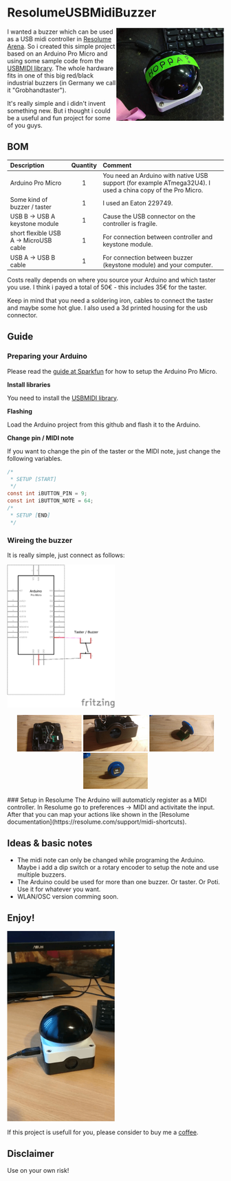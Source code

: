 # ResolumeUSBMidiBuzzer
<img src="https://github.com/marvyyyn/ResolumeUSBMidiBuzzer/raw/master/images/buzzer.jpg" width="250" align="right">

I wanted a buzzer which can be used as a USB midi controller in [Resolume Arena](https://www.resolume.com). So i created this simple project based on an Arduino Pro Micro and using some sample code from the [USBMIDI library](https://github.com/BlokasLabs/USBMIDI). The whole hardware fits in one of this big red/black industrial buzzers (in Germany we call it "Grobhandtaster").

It's really simple and i didn't invent something new. But i thought i could be a useful and fun project for some of you guys.


## BOM
| Description       | Quantity  |   Comment         
| :------------- |:-------------:|:-------------|
| Arduino Pro Micro    | 1 |	You need an Arduino with native USB support (for example ATmega32U4). I used a china copy of the Pro Micro.  
| Some kind of buzzer / taster     | 1 | I used an Eaton 229749.
| USB B -> USB A keystone module | 1  |   Cause the USB connector on the controller is fragile.
| short flexible USB A -> MicroUSB cable| 1     |  For connection between controller and keystone module.
| USB A -> USB B cable| 1     |  For connection between buzzer (keystone module) and your computer.

Costs really depends on where you source your Arduino and which taster you use. 
I think i payed a total of 50€ - this includes 35€ for the taster.

Keep in mind that you need a soldering iron, cables to connect the taster and maybe some hot glue. I also used a 3d printed housing for the usb connector.

## Guide 
### Preparing your Arduino
Please read the [guide at Sparkfun](https://learn.sparkfun.com/tutorials/pro-micro--fio-v3-hookup-guide/all) for how to setup the Arduino Pro Micro.

<b>Install libraries</b>

You need to install the [USBMIDI library](https://github.com/BlokasLabs/USBMIDI).

<b>Flashing</b>

Load the Arduino project from this github and flash it to the Arduino.

<b>Change pin / MIDI note</b>

If you want to change the pin of the taster or the MIDI note, just change the following variables.

```C
/*
 * SETUP [START]
 */
const int iBUTTON_PIN = 9;
const int iBUTTON_NOTE = 64;
/*
 * SETUP [END]
 */
 ```


### Wireing the buzzer
It is really simple, just connect as follows:


<img src="https://github.com/marvyyyn/ResolumeUSBMidiBuzzer/raw/master/images/wireing.png" width="250">

<p float="left" align="middle">
<img src="https://github.com/marvyyyn/ResolumeUSBMidiBuzzer/raw/master/images/buzzer_wireing1.jpg" width="150">
<img src="https://github.com/marvyyyn/ResolumeUSBMidiBuzzer/raw/master/images/buzzer_wireing2.jpg" width="150">
<img src="https://github.com/marvyyyn/ResolumeUSBMidiBuzzer/raw/master/images/buzzer_wireing3.jpg" width="150">
<img src="https://github.com/marvyyyn/ResolumeUSBMidiBuzzer/raw/master/images/buzzer_wireing4.jpg" width="150">
</p>
### Setup in Resolume
The Arduino will automaticly register as a MIDI controller. In Resolume go to preferences -> MIDI and activitate the input. After that you can map your actions like shown in the [Resolume documentation](https://resolume.com/support/midi-shortcuts).

## Ideas & basic notes
* The midi note can only be changed while programing the Arduino. Maybe i add a dip switch or a rotary encoder to setup the note and use multiple buzzers.
* The Arduino could be used for more than one buzzer. Or taster. Or Poti. Use it for whatever you want.
* WLAN/OSC version comming soon.

## Enjoy!
<img src="https://github.com/marvyyyn/ResolumeUSBMidiBuzzer/raw/master/images/fun.gif" width="250">

If this project is usefull for you, please consider to buy me a [coffee](https://www.buymeacoffee.com/marvyn).

## Disclaimer
Use on your own risk!
